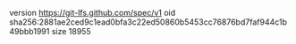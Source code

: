 version https://git-lfs.github.com/spec/v1
oid sha256:2881ae2ced9c1ead0bfa3c22ed50860b5453cc76876bd7faf944c1b49bbb1991
size 18955
